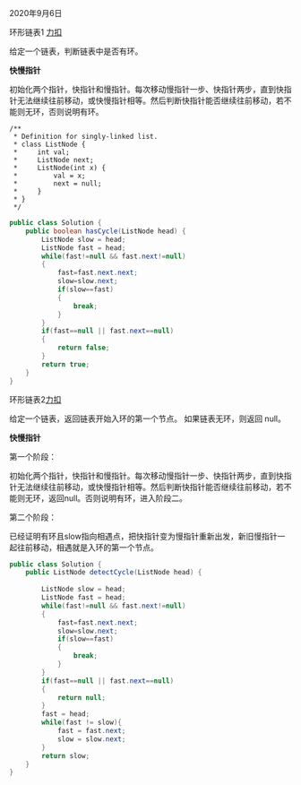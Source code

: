 2020年9月6日

环形链表1 [力扣](https://leetcode-cn.com/problems/linked-list-cycle/)

给定一个链表，判断链表中是否有环。

**快慢指针**

初始化两个指针，快指针和慢指针。每次移动慢指针一步、快指针两步，直到快指针无法继续往前移动，或快慢指针相等。然后判断快指针能否继续往前移动，若不能则无环，否则说明有环。

```
/**
 * Definition for singly-linked list.
 * class ListNode {
 *     int val;
 *     ListNode next;
 *     ListNode(int x) {
 *         val = x;
 *         next = null;
 *     }
 * }
 */
```
```java
public class Solution {
    public boolean hasCycle(ListNode head) {
        ListNode slow = head;
        ListNode fast = head;
        while(fast!=null && fast.next!=null)
        {
            fast=fast.next.next;
            slow=slow.next;
            if(slow==fast)
            {
                break;
            }
        }
        if(fast==null || fast.next==null)
        {
            return false;
        }
        return true;
    }
}
```

环形链表2[力扣](https://leetcode-cn.com/problems/linked-list-cycle-ii/solution/huan-xing-lian-biao-ii-by-leetcode/)

给定一个链表，返回链表开始入环的第一个节点。 如果链表无环，则返回 null。

**快慢指针**

第一个阶段：

初始化两个指针，快指针和慢指针。每次移动慢指针一步、快指针两步，直到快指针无法继续往前移动，或快慢指针相等。然后判断快指针能否继续往前移动，若不能则无环，返回null。否则说明有环，进入阶段二。

第二个阶段：

已经证明有环且slow指向相遇点，把快指针变为慢指针重新出发，新旧慢指针一起往前移动，相遇就是入环的第一个节点。

```java
public class Solution {
    public ListNode detectCycle(ListNode head) {
  
        ListNode slow = head;
        ListNode fast = head;
        while(fast!=null && fast.next!=null)
        {
            fast=fast.next.next;
            slow=slow.next;
            if(slow==fast)
            {
                break;
            }
        }
        if(fast==null || fast.next==null)
        {
            return null;
        }
        fast = head;
        while(fast != slow){
            fast = fast.next;
            slow = slow.next;
        }
        return slow;
    }
}
```

